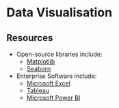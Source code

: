 # Data Visualisation

## Resources

- Open-source libraries include:
  - [Matplotlib](https://matplotlib.org/)
  - [Seaborn](https://seaborn.pydata.org/)
- Enterprise Software include:
  - [Microsoft Excel](https://products.office.com/en-au/excel)
  - [Tableau](https://www.tableau.com)
  - [Microsoft Power BI](https://powerbi.microsoft.com/en-us/)
